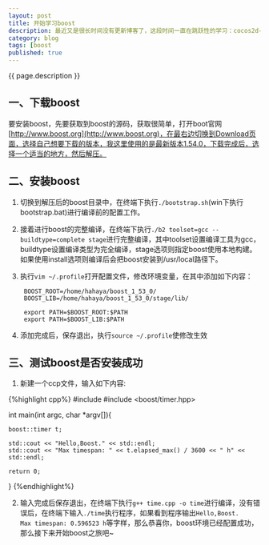 ```yaml
---
layout: post
title: 开始学习boost
description: 最近又是很长时间没有更新博客了，这段时间一直在跳跃性的学习：cocos2d-x、qt自定义窗体、boost.asio等等，但是一直没有怎么整理出来，偷懒了，这样是不行的，现在再一次开始学习boost，那么就从如何安装boost开始吧，这是很重要的一步，只有安装好了才能进行接下来的学习，好了，废话不多说，开始吧...
category: blog
tags: [boost
published: true
---
```


{{ page.description }}

## 一、下载boost ##
要安装boost，先要获取到boost的源码，获取很简单，打开boot官网[http://www.boost.org](http://www.boost.org)，在最右边切换到Download页面，选择自己想要下载的版本，我这里使用的是最新版本1.54.0，下载完成后，选择一个适当的地方，然后解压。

## 二、安装boost ##
1. 切换到解压后的boost目录中，在终端下执行`./bootstrap.sh`(win下执行bootstrap.bat)进行编译前的配置工作。  
2. 接着进行boost的完整编译，在终端下执行`./b2 toolset=gcc --buildtype=complete stage`进行完整编译，其中toolset设置编译工具为gcc，buildtype设置编译类型为完全编译，stage选项则指定boost使用本地构建。如果使用install选项则编译后会把boost安装到/usr/local路径下。  
3. 执行`vim ~/.profile`打开配置文件，修改环境变量，在其中添加如下内容：  

        BOOST_ROOT=/home/hahaya/boost_1_53_0/  
        BOOST_LIB=/home/hahaya/boost_1_53_0/stage/lib/  

        export PATH=$BOOST_ROOT:$PATH  
        export PATH=$BOOST_LIB:$PATH  

4. 添加完成后，保存退出，执行`source ~/.profile`使修改生效  

## 三、测试boost是否安装成功 ##
1. 新建一个ccp文件，输入如下内容:  

{%highlight cpp%}
#include <iostream>
#include <boost/timer.hpp>

int main(int argc, char *argv[]){

    boost::timer t;

    std::cout << "Hello,Boost." << std::endl;
    std::cout << "Max timespan: " << t.elapsed_max() / 3600 << " h" << std::endl;

    return 0;
}
{%endhighlight%}
  
2. 输入完成后保存退出，在终端下执行`g++ time.cpp -o time`进行编译，没有错误后，在终端下输入`./time`执行程序，如果看到程序输出`Hello,Boost.    Max timespan: 0.596523 h`等字样，那么恭喜你，boost环境已经配置成功，那么接下来开始boost之旅吧~
